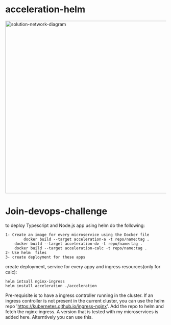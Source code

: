 # acceleration-helm

<img width="540" alt="solution-network-diagram" src="https://user-images.githubusercontent.com/27859101/209586051-f315618b-b688-4c09-b400-7c37424a8c23.PNG">


# Join-devops-challenge
to deploy Typescript and Node.js app using helm do the following:

    1- Create an image for every microservice using the Docker file 
        	docker build --target acceleration-a -t repo/name:tag .
		docker build --target acceleration-dv -t repo/name:tag .
		docker build --target acceleration-calc -t repo/name:tag .
    2- Use helm  files
    3- create deployment for these apps

  
   

create deployment, service for every appy  and ingress resources(only for calc):

	helm intsall nginx-ingress
  	helm install acceleration ./acceleration
	
Pre-requisite is to have a ingress controller running in the cluster.
If an ingress controller is not present in the current cluster, you can use the helm repo 'https://kubernetes.github.io/ingress-nginx'.
Add the repo to helm and fetch the nginx-ingress. A version that is tested with my microservices is added here. Alterntively you can use this.
  
   
